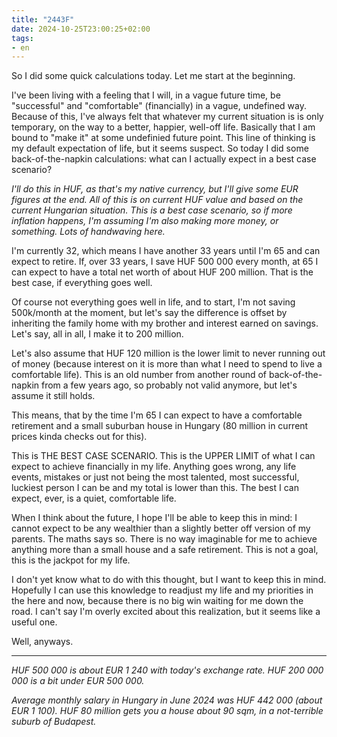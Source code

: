 ```yaml
---
title: "2443F"
date: 2024-10-25T23:00:25+02:00
tags:
- en
---
```


So I did some quick calculations today. Let me start at the beginning.

I've been living with a feeling that I will, in a vague future time, be "successful" and "comfortable" (financially) in a vague, undefined way. Because of this, I've always felt that whatever my current situation is is only temporary, on the way to a better, happier, well-off life. Basically that I am bound to "make it" at some undefinied future point. This line of thinking is my default expectation of life, but it seems suspect. So today I did some back-of-the-napkin calculations: what can I actually expect in a best case scenario?

*I'll do this in HUF, as that's my native currency, but I'll give some EUR figures at the end. All of this is on current HUF value and based on the current Hungarian situation. This is a best case scenario, so if more inflation happens, I'm assuming I'm also making more money, or something. Lots of handwaving here.*

I'm currently 32, which means I have another 33 years until I'm 65 and can expect to retire. If, over 33 years, I save HUF 500 000 every month, at 65 I can expect to have a total net worth of about HUF 200 million. That is the best case, if everything goes well.

Of course not everything goes well in life, and to start, I'm not saving 500k/month at the moment, but let's say the difference is offset by inheriting the family home with my brother and interest earned on savings. Let's say, all in all, I make it to 200 million.

Let's also assume that HUF 120 million is the lower limit to never running out of money (because interest on it is more than what I need to spend to live a comfortable life). This is an old number from another round of back-of-the-napkin from a few years ago, so probably not valid anymore, but let's assume it still holds.

This means, that by the time I'm 65 I can expect to have a comfortable retirement and a small suburban house in Hungary (80 million in current prices kinda checks out for this).

This is THE BEST CASE SCENARIO. This is the UPPER LIMIT of what I can expect to achieve financially in my life. Anything goes wrong, any life events, mistakes or just not being the most talented, most successful, luckiest person I can be and my total is lower than this. The best I can expect, ever, is a quiet, comfortable life.

When I think about the future, I hope I'll be able to keep this in mind: I cannot expect to be any wealthier than a slightly better off version of my parents. The maths says so. There is no way imaginable for me to achieve anything more than a small house and a safe retirement. This is not a goal, this is the jackpot for my life. 

I don't yet know what to do with this thought, but I want to keep this in mind. Hopefully I can use this knowledge to readjust my life and my priorities in the here and now, because there is no big win waiting for me down the road. I can't say I'm overly excited about this realization, but it seems like a useful one.

Well, anyways.

---

*HUF 500 000 is about EUR 1 240 with today's exchange rate. HUF 200 000 000 is a bit under EUR 500 000.*

*Average monthly salary in Hungary in June 2024 was HUF 442 000 (about EUR 1 100). HUF 80 million gets you a house about 90 sqm, in a not-terrible suburb of Budapest.*